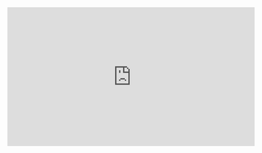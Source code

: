 <iframe width="560" height="315" src="https://www.youtube-nocookie.com/embed/F-gFFYUyC6Y" title="YouTube video player" frameborder="0" allow="accelerometer; autoplay; clipboard-write; encrypted-media; gyroscope; picture-in-picture; web-share" allowfullscreen></iframe>
